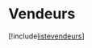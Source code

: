 # Vendeurs

[!include[listevendeurs](vendeurs.listevendeurs.autogen.md)]



























